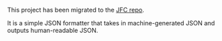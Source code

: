 This project has been migrated to the [JFC repo](https://github.com/mr-adult/JFC).

It is a simple JSON formatter that takes in machine-generated JSON and outputs human-readable JSON.